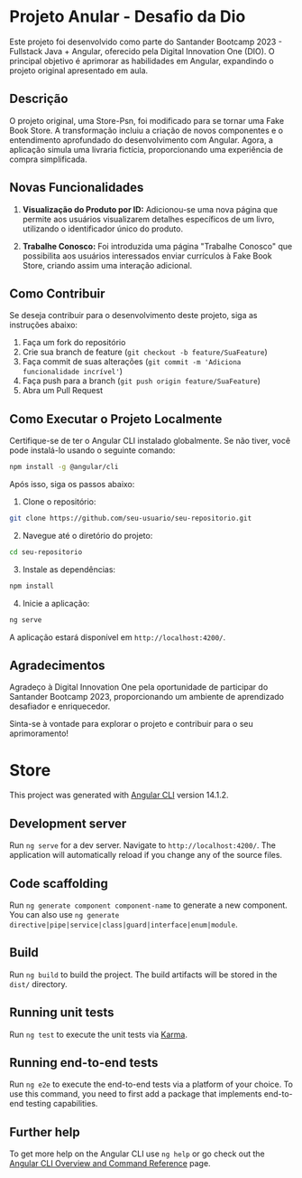 # Projeto Anular - Desafio da Dio

Este projeto foi desenvolvido como parte do Santander Bootcamp 2023 - Fullstack Java + Angular, oferecido pela Digital Innovation One (DIO). O principal objetivo é aprimorar as habilidades em Angular, expandindo o projeto original apresentado em aula.

## Descrição

O projeto original, uma Store-Psn, foi modificado para se tornar uma Fake Book Store. A transformação incluiu a criação de novos componentes e o entendimento aprofundado do desenvolvimento com Angular. Agora, a aplicação simula uma livraria fictícia, proporcionando uma experiência de compra simplificada.

## Novas Funcionalidades

1. **Visualização do Produto por ID:** Adicionou-se uma nova página que permite aos usuários visualizarem detalhes específicos de um livro, utilizando o identificador único do produto.

2. **Trabalhe Conosco:** Foi introduzida uma página "Trabalhe Conosco" que possibilita aos usuários interessados enviar currículos à Fake Book Store, criando assim uma interação adicional.

## Como Contribuir

Se deseja contribuir para o desenvolvimento deste projeto, siga as instruções abaixo:

1. Faça um fork do repositório
2. Crie sua branch de feature (`git checkout -b feature/SuaFeature`)
3. Faça commit de suas alterações (`git commit -m 'Adiciona funcionalidade incrível'`)
4. Faça push para a branch (`git push origin feature/SuaFeature`)
5. Abra um Pull Request

## Como Executar o Projeto Localmente

Certifique-se de ter o Angular CLI instalado globalmente. Se não tiver, você pode instalá-lo usando o seguinte comando:

```bash
npm install -g @angular/cli
```

Após isso, siga os passos abaixo:

1. Clone o repositório:

```bash
git clone https://github.com/seu-usuario/seu-repositorio.git
```

2. Navegue até o diretório do projeto:

```bash
cd seu-repositorio
```

3. Instale as dependências:

```bash
npm install
```

4. Inicie a aplicação:

```bash
ng serve
```

A aplicação estará disponível em `http://localhost:4200/`.

## Agradecimentos

Agradeço à Digital Innovation One pela oportunidade de participar do Santander Bootcamp 2023, proporcionando um ambiente de aprendizado desafiador e enriquecedor.

Sinta-se à vontade para explorar o projeto e contribuir para o seu aprimoramento!

# Store

This project was generated with [Angular CLI](https://github.com/angular/angular-cli) version 14.1.2.

## Development server

Run `ng serve` for a dev server. Navigate to `http://localhost:4200/`. The application will automatically reload if you change any of the source files.

## Code scaffolding

Run `ng generate component component-name` to generate a new component. You can also use `ng generate directive|pipe|service|class|guard|interface|enum|module`.

## Build

Run `ng build` to build the project. The build artifacts will be stored in the `dist/` directory.

## Running unit tests

Run `ng test` to execute the unit tests via [Karma](https://karma-runner.github.io).

## Running end-to-end tests

Run `ng e2e` to execute the end-to-end tests via a platform of your choice. To use this command, you need to first add a package that implements end-to-end testing capabilities.

## Further help

To get more help on the Angular CLI use `ng help` or go check out the [Angular CLI Overview and Command Reference](https://angular.io/cli) page.
